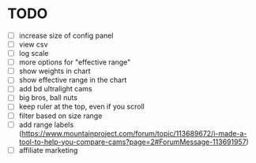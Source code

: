 # TODO

- [ ] increase size of config panel
- [ ] view csv
- [ ] log scale
- [ ] more options for "effective range"
- [ ] show weights in chart
- [ ] show effective range in the chart
- [ ] add bd ultralight cams
- [ ] big bros, ball nuts
- [ ] keep ruler at the top, even if you scroll
- [ ] filter based on size range
- [ ] add range labels (https://www.mountainproject.com/forum/topic/113689672/i-made-a-tool-to-help-you-compare-cams?page=2#ForumMessage-113691957)
- [ ] affiliate marketing
